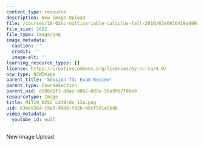 ```yaml
---
content_type: resource
description: New image Upload
file: /courses/18-02sc-multivariable-calculus-fall-2010/63e6936419a899d8f92b90cf501e8bd6_MIT18_02SC_L24Brds_13a.png
file_size: 1692
file_type: image/png
image_metadata:
  caption: ''
  credit: ''
  image-alt: ''
learning_resource_types: []
license: https://creativecommons.org/licenses/by-nc-sa/4.0/
ocw_type: OCWImage
parent_title: 'Session 73: Exam Review'
parent_type: CourseSection
parent_uid: d286d8f1-d8ac-d0b2-0d8e-58a9967f8be9
resourcetype: Image
title: MIT18_02SC_L24Brds_13a.png
uid: 63e69364-19a8-99d8-f92b-90cf501e8bd6
video_metadata:
  youtube_id: null
---
```

New image Upload
